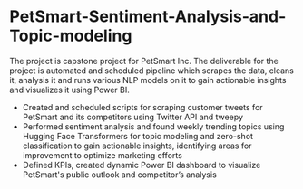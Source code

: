 # PetSmart-Sentiment-Analysis-and-Topic-modeling
The project is capstone project for PetSmart Inc. The deliverable for the project is automated and scheduled pipeline which scrapes the data, cleans it, analysis it and runs various NLP models on it to gain actionable insights and visualizes it using Power BI. 

- Created and scheduled scripts for scraping customer tweets for PetSmart and its competitors using Twitter API and tweepy
- Performed sentiment analysis and found weekly trending topics using Hugging Face Transformers for topic modeling and 
zero-shot classification to gain actionable insights, identifying areas for improvement to optimize marketing efforts
- Defined KPIs, created dynamic Power BI dashboard to visualize PetSmart's public outlook and competitor’s analysis


